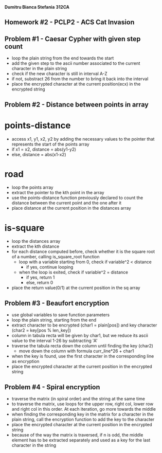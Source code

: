 **Dumitru Bianca Stefania**
**312CA**

## Homework #2 - PCLP2 - ACS Cat Invasion

## Problem #1 - Caesar Cypher with given step count

- loop the plain string from the end towards the start
- add the given step to the ascii number associated to the 
	current character in the plain string
- check if the new character is still in interval A-Z
- if not, substract 26 from the number to bring it back
	into the interval
- place the encrypted character at the current position(ecx)
	in the encrypted string

## Problem #2 - Distance between points in array

# points-distance
- access x1, y1, x2, y2 by adding the necessary
	values to the pointer that represents
	the start of the points array
- if x1 = x2, distance = abs(y1-y2)
- else, distance = abs(x1-x2)

# road
- loop the points array
- extract the pointer to the kth point in the array
- use the points-distance function previously declared to
	count the distance between the current point and
	the one after it
- place distance at the current position in the distances array

# is-square
- loop the distances array 
- extract the kth distance
- for each distance computed before, check whether it is the
	square root of a number, calling is_square_root function
	- loop with a variable starting from 0, check if variable^2 < distance
		- if yes, continue looping
	- when the loop is exited, check if variable^2 = distance
		- if yes, return 1
		- else, return 0
- place the return value(0/1) at the current position in the sq array

## Problem #3 - Beaufort encryption

- use global variables to save function parameters
- loop the plain string, starting from the end
- extract character to be encrypted (char1 = plain[pos]) and
	key character (char2 = key[pos % len_key])
- column in tabula recta will be given by char1, but we reduce 
	its ascii value to the interval 1-26 by subtracting 'A'
- traverse the tabula recta down the column until finding the key (char2)
	* move down the column with formula curr_line*26 + char1
- when the key is found, use the first character in the
	corresponding line as encryption
- place the encrypted character at the current position
	in the encrypted string

## Problem #4 - Spiral encryption

- traverse the matrix (in spiral order) and the string at the same time
- to traverse the matrix, use loops for the upper row, right col,
	lower row and right col in this order. At each iteration, 
	go more towards the middle
- when finding the corresponding key in the matrix for a character 
	in the plain string, call the encryption function to add 
	the key to the character
- place the encrypted character at the current position
	in the encrypted string
- because of the way the matrix is traversed, if n is odd, the middle 
	element has to be extracted separately and used as a key for 
	the last character in the string
